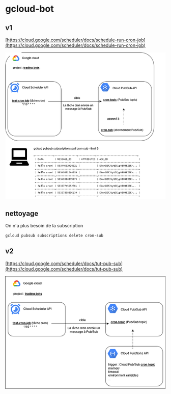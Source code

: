 # gcloud-bot

## v1

[https://cloud.google.com/scheduler/docs/schedule-run-cron-job](https://cloud.google.com/scheduler/docs/schedule-run-cron-job)

![v1](./gcloud_bot_1.drawio.png)

## nettoyage

On n'a plus besoin de la subscription
```
gcloud pubsub subscriptions delete cron-sub
```

## v2

[https://cloud.google.com/scheduler/docs/tut-pub-sub](https://cloud.google.com/scheduler/docs/tut-pub-sub)

![v2](./gcloud_bot_2.drawio.png)